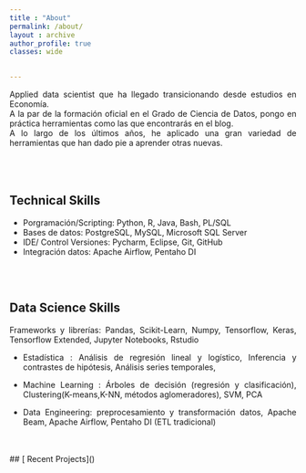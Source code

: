 ```yaml
---
title : "About" 
permalink: /about/
layout : archive
author_profile: true
classes: wide

    
---
```

<div style="text-align: justify">
Applied data scientist que ha llegado transicionando desde estudios en Economía.
<br>    
A la par de la formación oficial en el Grado de Ciencia de Datos, pongo en práctica herramientas como las que encontrarás en el blog.
<br>
A lo largo de los últimos años, he aplicado una gran variedad de herramientas que han dado pie a aprender otras nuevas.

<br>

<br>

<br/>
<br/>

## Technical Skills
- Porgramación/Scripting: Python, R, Java, Bash, PL/SQL 
- Bases de datos: PostgreSQL, MySQL, Microsoft SQL Server
- IDE/ Control Versiones: Pycharm, Eclipse, Git, GitHub
- Integración datos: Apache Airflow, Pentaho DI

<br/>
<br/>

## Data Science Skills
Frameworks y librerías: Pandas, Scikit-Learn, Numpy,
                        Tensorflow, Keras, Tensorflow Extended,
                        Jupyter Notebooks, Rstudio
- Estadística : Análisis de  regresión lineal y logístico, 
              Inferencia y contrastes de hipótesis,
              Análisis series temporales,
              
- Machine Learning : Árboles de decisión (regresión y clasificación),
                   Clustering(K-means,K-NN, métodos aglomeradores),
                   SVM, PCA
- Data Engineering: preprocesamiento y transformación datos,
                  Apache Beam, Apache Airflow, 
                  Pentaho DI (ETL tradicional)

<br/>
<br/>
## [ Recent Projects]()
